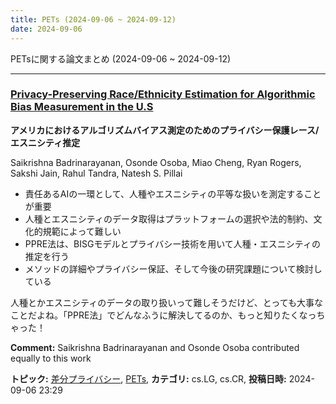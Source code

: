 ```yaml
---
title: PETs (2024-09-06 ~ 2024-09-12)
date: 2024-09-06
---
```


PETsに関する論文まとめ (2024-09-06 ~ 2024-09-12)


- - -

### [Privacy-Preserving Race/Ethnicity Estimation for Algorithmic Bias Measurement in the U.S](http://arxiv.org/abs/2409.04652)

**アメリカにおけるアルゴリズムバイアス測定のためのプライバシー保護レース/エスニシティ推定**

Saikrishna Badrinarayanan, Osonde Osoba, Miao Cheng, Ryan Rogers, Sakshi Jain, Rahul Tandra, Natesh S. Pillai

- 責任あるAIの一環として、人種やエスニシティの平等な扱いを測定することが重要
- 人種とエスニシティのデータ取得はプラットフォームの選択や法的制約、文化的規範によって難しい
- PPRE法は、BISGモデルとプライバシー技術を用いて人種・エスニシティの推定を行う
- メソッドの詳細やプライバシー保証、そして今後の研究課題について検討している

人種とかエスニシティのデータの取り扱いって難しそうだけど、とっても大事なことだよね。「PPRE法」でどんなふうに解決してるのか、もっと知りたくなっちゃった！

**Comment:** Saikrishna Badrinarayanan and Osonde Osoba contributed equally to   this work

**トピック:** [差分プライバシー](../../dp), [PETs](../../pets), **カテゴリ:** cs.LG, cs.CR, **投稿日時:** 2024-09-06 23:29
